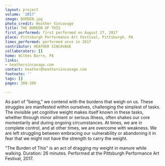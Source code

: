 ```yaml
---
layout: project
volume: '2017'
image: BURDEN.jpg
photo_credit: Heather Sincavage
title: THE BURDEN OF THIS
first_performed: first performed on August 27, 2017
place: Pittsburgh Performance Art Festival, Pittsburgh, PA
times_performed: performed once in 2017
contributor: HEATHER SINCAVAGE
collaborators: []
home: Wilkes Barre, PA
links:
- heathersincavage.com
contact: heather@heathersincavage.com
footnote: ''
tags: []
pages: 308-309

---
```


As part of "being," we contend with the burdens that weigh on us. These struggles are manifested within ourselves, challenging the simplest of tasks. The invisible yet cognitive weight makes itself known in these tasks, whether through minor ailment or serious illness, often shakes our core momentarily and during ongoing circumstances. At times, we are in complete control, and at other times, we are overcome with weakness. We are left struggling between embracing our vulnerability or abandoning it in fear that we might not have the strength to carry the weight.

"The Burden of This" is an act of dragging my weight in manure while walking. Duration: 26 minutes. Performed at the Pittsburgh Performance Art Festival, 2017.
